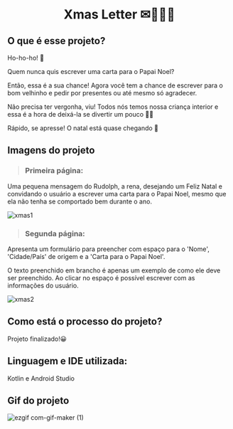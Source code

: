 <h1 align="center"> Xmas Letter ✉🎄🎅🏻</h1>

<h2> O que é esse projeto? </h2>

Ho-ho-ho! 🎅

Quem nunca quis escrever uma carta para o Papai Noel?


Então, essa é a sua chance! Agora você tem a chance de escrever para o bom velhinho e pedir por presentes ou até mesmo só agradecer.


Não precisa ter vergonha, viu! Todos nós temos nossa criança interior e essa é a hora de deixá-la se divertir um pouco 👧👦


Rápido, se apresse! O natal está quase chegando 🎄


<h2> Imagens do projeto </h2>

> <h3> Primeira página:</h3> 
Uma pequena mensagem do Rudolph, a rena, desejando um Feliz Natal e convidando o usuário a escrever uma carta para o Papai Noel, mesmo que ela não tenha se comportado bem durante o ano.

![xmas1](https://user-images.githubusercontent.com/115952183/201541570-08fc5729-3920-456a-966a-45f5d168d6b5.png)

> <h3> Segunda página:</h3>
Apresenta um formulário para preencher com espaço para o 'Nome', 'Cidade/País' de origem e a 'Carta para o Papai Noel'. 

O texto preenchido em brancho é apenas um exemplo de como ele deve ser preenchido. Ao clicar no espaço é possível escrever com as informações do usuário.

![xmas2](https://user-images.githubusercontent.com/115952183/201541578-a13bd01b-fc50-4504-a623-76c50c89fe54.png)

<h2> Como está o processo do projeto? </h2>

Projeto finalizado!😀


<h2> Linguagem e IDE utilizada: </h2>

Kotlin e Android Studio

<h2> Gif do projeto </h2>


![ezgif com-gif-maker (1)](https://user-images.githubusercontent.com/115952183/201929524-d494919e-bd71-419e-ae12-2796b25c27ea.gif)
